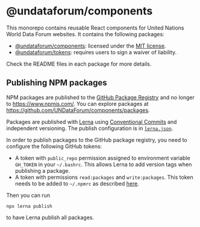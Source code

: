 # @undataforum/components

This monorepo contains reusable React components for United Nations World Data Forum websites. It contains the following packages:

- [@undataforum/components](https://github.com/UNDataForum/components/tree/master/packages/components): licensed under the [MIT license](https://choosealicense.com/licenses/mit/).
- [@undataforum/tokens](https://github.com/UNDataForum/components/tree/master/packages/components): requires users to sign a waiver of liability.

Check the README files in each package for more details.

## Publishing NPM packages

NPM packages are published to the [GitHub Package Registry](https://github.com/features/package-registry) and no longer to https://www.npmjs.com/. You can explore packages at https://github.com/UNDataForum/components/packages.

Packages are published with [Lerna](https://lerna.js.org/) using [Conventional Commits](https://www.conventionalcommits.org/) and independent versioning. The publish configuration is in [`lerna.json`](https://github.com/UNDataForum/components/blob/master/lerna.json).

In order to publish packages to the GitHub package registry, you need to configure the following GitHub tokens:

- A token with `public_repo` permission assigned to environment variable `GH_TOKEN` in your `~/.bashrc`. This allows Lerna to add version tags when publishing a package.
- A token with permissions `read:packages` and `write:packages`. This token needs to be added to `~/.npmrc` as described [here](https://help.github.com/en/articles/configuring-npm-for-use-with-github-package-registry#authenticating-to-github-package-registry).

Then you can run

```
npx lerna publish
```

to have Lerna publish all packages.
